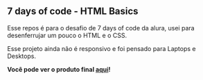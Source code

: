 ## 7 days of code - HTML Basics 

Esse repos é para o desafio de 7 days of code da alura, usei para desenferrujar um pouco o HTML e o CSS. 

Esse projeto ainda não é responsivo e foi pensado para Laptops e Desktops. 

__Você pode ver o produto final [aqui](https://optimustech-xi.vercel.app/)!__
